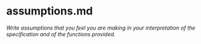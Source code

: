assumptions.md
=======

_Write assumptions that you feel you are making in your interpretation of the specification and of the functions provided._
